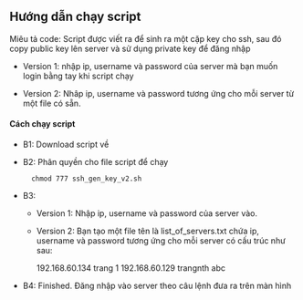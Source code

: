 ﻿## Hướng dẫn chạy script 

Miêu tả code: Script được viết ra để sinh ra một cặp key cho ssh, sau đó copy public key lên server và sử dụng private key để đăng nhập

* Version 1: nhập ip, username và password của server mà bạn muốn login bằng tay khi script chạy

* Version 2: Nhâp ip, username và password tương ứng cho mỗi server từ một file có sẵn.

#### Cách chạy script

* B1: Download script về
* B2: Phân quyền cho file script để chạy
		
		chmod 777 ssh_gen_key_v2.sh

* B3:

	* Version 1: Nhập ip, username và password của server vào.

	* Version 2: Bạn tạo một file tên là list_of_servers.txt chứa ip, username và password tương ứng cho mỗi server có cấu trúc như sau: 

		192.168.60.134 trang 1
		192.168.60.129 trangnth abc

* B4: Finished. Đăng nhập vào server theo câu lệnh đưa ra trên màn hình